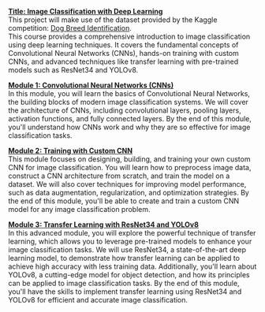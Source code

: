 <u><strong>Title: Image Classification with Deep Learning</strong></u><br>
This project will make use of the dataset provided by the Kaggle competition: <a href="https://www.kaggle.com/competitions/dog-breed-identification/data">Dog Breed Identification</a>.<br>
This course provides a comprehensive introduction to image classification using deep learning techniques. It covers the fundamental concepts of Convolutional Neural Networks (CNNs), hands-on training with custom CNNs, and advanced techniques like transfer learning with pre-trained models such as ResNet34 and YOLOv8.

<u><strong>Module 1: Convolutional Neural Networks (CNNs)</strong></u><br>
In this module, you will learn the basics of Convolutional Neural Networks, the building blocks of modern image classification systems. We will cover the architecture of CNNs, including convolutional layers, pooling layers, activation functions, and fully connected layers. By the end of this module, you'll understand how CNNs work and why they are so effective for image classification tasks.

<u><strong>Module 2: Training with Custom CNN</strong></u><br>
This module focuses on designing, building, and training your own custom CNN for image classification. You will learn how to preprocess image data, construct a CNN architecture from scratch, and train the model on a dataset. We will also cover techniques for improving model performance, such as data augmentation, regularization, and optimization strategies. By the end of this module, you'll be able to create and train a custom CNN model for any image classification problem.

<u><strong>Module 3: Transfer Learning with ResNet34 and YOLOv8</strong></u><br>
In this advanced module, you will explore the powerful technique of transfer learning, which allows you to leverage pre-trained models to enhance your image classification tasks. We will use ResNet34, a state-of-the-art deep learning model, to demonstrate how transfer learning can be applied to achieve high accuracy with less training data. Additionally, you'll learn about YOLOv8, a cutting-edge model for object detection, and how its principles can be applied to image classification tasks. By the end of this module, you'll have the skills to implement transfer learning using ResNet34 and YOLOv8 for efficient and accurate image classification.
